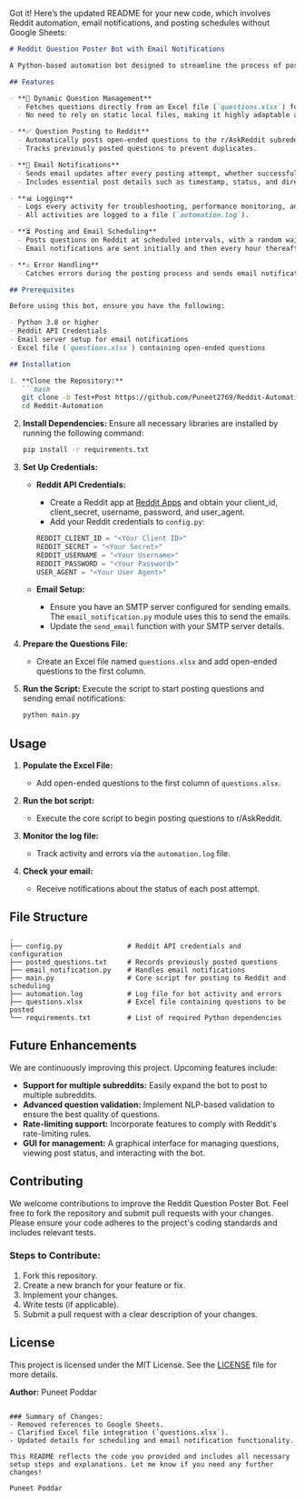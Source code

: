 Got it! Here’s the updated README for your new code, which involves Reddit automation, email notifications, and posting schedules without Google Sheets:

```markdown
# Reddit Question Poster Bot with Email Notifications

A Python-based automation bot designed to streamline the process of posting dynamic, open-ended questions to the r/AskReddit subreddit. This bot integrates email notifications, logging, and scheduling features. It automatically fetches questions from an Excel file, posts them to Reddit, and sends email updates on successful and failed attempts.

## Features

- **🔄 Dynamic Question Management**
  - Fetches questions directly from an Excel file (`questions.xlsx`) for easy updates.
  - No need to rely on static local files, making it highly adaptable and up-to-date.

- **✅ Question Posting to Reddit**
  - Automatically posts open-ended questions to the r/AskReddit subreddit.
  - Tracks previously posted questions to prevent duplicates.

- **📧 Email Notifications**
  - Sends email updates after every posting attempt, whether successful or failed.
  - Includes essential post details such as timestamp, status, and direct URL to the post.

- **📊 Logging**
  - Logs every activity for troubleshooting, performance monitoring, and auditing purposes.
  - All activities are logged to a file (`automation.log`).

- **⏳ Posting and Email Scheduling**
  - Posts questions on Reddit at scheduled intervals, with a random wait time between posts.
  - Email notifications are sent initially and then every hour thereafter.

- **⚠️ Error Handling**
  - Catches errors during the posting process and sends email notifications for each failure, ensuring no issues go unnoticed.

## Prerequisites

Before using this bot, ensure you have the following:

- Python 3.8 or higher
- Reddit API Credentials
- Email server setup for email notifications
- Excel file (`questions.xlsx`) containing open-ended questions

## Installation

1. **Clone the Repository:**
   ```bash
   git clone -b Test+Post https://github.com/Puneet2769/Reddit-Automation.git
   cd Reddit-Automation
   ```

2. **Install Dependencies:**
   Ensure all necessary libraries are installed by running the following command:
   ```bash
   pip install -r requirements.txt
   ```

3. **Set Up Credentials:**

   - **Reddit API Credentials:**
     - Create a Reddit app at [Reddit Apps](https://www.reddit.com/prefs/apps) and obtain your client_id, client_secret, username, password, and user_agent.
     - Add your Reddit credentials to `config.py`:
     ```python
     REDDIT_CLIENT_ID = "<Your Client ID>"
     REDDIT_SECRET = "<Your Secret>"
     REDDIT_USERNAME = "<Your Username>"
     REDDIT_PASSWORD = "<Your Password>"
     USER_AGENT = "<Your User Agent>"
     ```

   - **Email Setup:**
     - Ensure you have an SMTP server configured for sending emails. The `email_notification.py` module uses this to send the emails.
     - Update the `send_email` function with your SMTP server details.

4. **Prepare the Questions File:**
   - Create an Excel file named `questions.xlsx` and add open-ended questions to the first column.

5. **Run the Script:**
   Execute the script to start posting questions and sending email notifications:
   ```bash
   python main.py
   ```

## Usage

1. **Populate the Excel File:**
   - Add open-ended questions to the first column of `questions.xlsx`.

2. **Run the bot script:**
   - Execute the core script to begin posting questions to r/AskReddit.

3. **Monitor the log file:**
   - Track activity and errors via the `automation.log` file.

4. **Check your email:**
   - Receive notifications about the status of each post attempt.

## File Structure

```
.
├── config.py                # Reddit API credentials and configuration
├── posted_questions.txt     # Records previously posted questions
├── email_notification.py    # Handles email notifications
├── main.py                  # Core script for posting to Reddit and scheduling
├── automation.log           # Log file for bot activity and errors
├── questions.xlsx           # Excel file containing questions to be posted
└── requirements.txt         # List of required Python dependencies
```

## Future Enhancements

We are continuously improving this project. Upcoming features include:

- **Support for multiple subreddits:** Easily expand the bot to post to multiple subreddits.
- **Advanced question validation:** Implement NLP-based validation to ensure the best quality of questions.
- **Rate-limiting support:** Incorporate features to comply with Reddit's rate-limiting rules.
- **GUI for management:** A graphical interface for managing questions, viewing post status, and interacting with the bot.

## Contributing

We welcome contributions to improve the Reddit Question Poster Bot. Feel free to fork the repository and submit pull requests with your changes. Please ensure your code adheres to the project's coding standards and includes relevant tests.

### Steps to Contribute:
1. Fork this repository.
2. Create a new branch for your feature or fix.
3. Implement your changes.
4. Write tests (if applicable).
5. Submit a pull request with a clear description of your changes.

## License

This project is licensed under the MIT License. See the [LICENSE](LICENSE) file for more details.

**Author:** Puneet Poddar
```

### Summary of Changes:
- Removed references to Google Sheets.
- Clarified Excel file integration (`questions.xlsx`).
- Updated details for scheduling and email notification functionality.

This README reflects the code you provided and includes all necessary setup steps and explanations. Let me know if you need any further changes!

Puneet Poddar